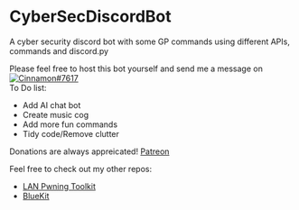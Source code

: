 # CyberSecDiscordBot

A cyber security discord bot with some GP commands using different APIs, commands and discord.py

Please feel free to host this bot yourself and send me a message on [![Cinnamon#7617](https://img.shields.io/badge/Discord-Cinnamon%237617-blue?style=plastic&logo=discord.svg)](https://discord.com/)   
To Do list:  
* Add AI chat bot
* Create music cog
* Add more fun commands
* Tidy code/Remove clutter

Donations are always appreicated! [Patreon](https://www.patreon.com/cinnamon1212)

Feel free to check out my other repos:  
* [LAN Pwning Toolkit](https://github.com/Cinnamon1212/LAN_Pwning_Toolkit)
* [BlueKit](https://github.com/Cinnamon1212/BlueKit)
